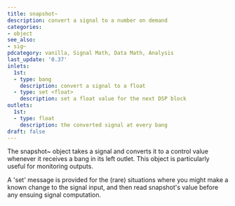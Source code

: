 ```yaml
---
title: snapshot~
description: convert a signal to a number on demand
categories:
- object
see_also:
- sig~
pdcategory: vanilla, Signal Math, Data Math, Analysis
last_update: '0.37'
inlets:
  1st:
  - type: bang
    description: convert a signal to a float
  - type: set <float>
    description: set a float value for the next DSP block
outlets:
  1st:
  - type: float
    description: the converted signal at every bang
draft: false
---
```

The snapshot~ object takes a signal and converts it to a control value whenever it receives a bang in its left outlet. This object is particularly useful for monitoring outputs.

A 'set' message is provided for the (rare) situations where you might make a known change to the signal input, and then read snapshot's value before any ensuing signal computation.
